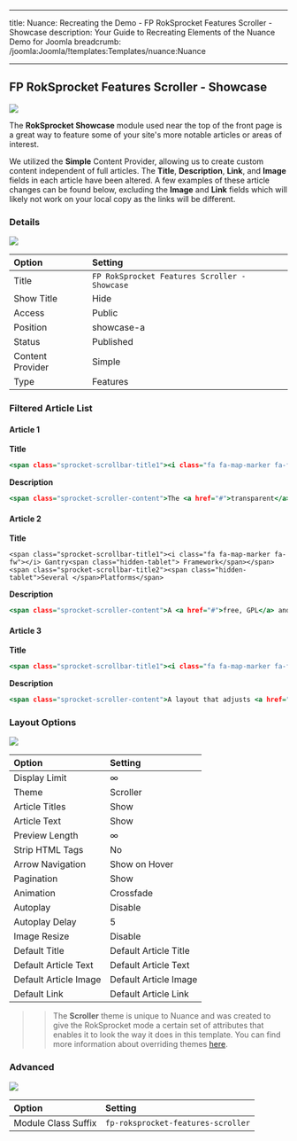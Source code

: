 
---
title: Nuance: Recreating the Demo - FP RokSprocket Features Scroller - Showcase
description: Your Guide to Recreating Elements of the Nuance Demo for Joomla
breadcrumb: /joomla:Joomla/!templates:Templates/nuance:Nuance

---

FP RokSprocket Features Scroller - Showcase
-----

![][demo]

The **RokSprocket Showcase** module used near the top of the front page is a great way to feature some of your site's more notable articles or areas of interest.

We utilized the **Simple** Content Provider, allowing us to create custom content independent of full articles. The **Title**, **Description**, **Link**, and **Image** fields in each article have been altered. A few examples of these article changes can be found below, excluding the **Image** and **Link** fields which will likely not work on your local copy as the links will be different.

### Details

![][demo2]

| Option           | Setting                                       |
| :----------      | :----------                                   |
| Title            | `FP RokSprocket Features Scroller - Showcase` |
| Show Title       | Hide                                          |
| Access           | Public                                        |
| Position         | showcase-a                                    |
| Status           | Published                                     |
| Content Provider | Simple                                        |
| Type             | Features                                      |

### Filtered Article List

#### Article 1

**Title**

~~~ .html
<span class="sprocket-scrollbar-title1"><i class="fa fa-map-marker fa-fw"></i> Colorful<span class="hidden-tablet"> Infusion</span></span><span class="sprocket-scrollbar-title2">Transparent<span class="hidden-tablet"> Areas</span></span>
~~~

**Description**

~~~ .html
<span class="sprocket-scroller-content">The <a href="#">transparent</a> nature of the Nuance design allows the background colors to bleed through to the forefront, to <a href="#">complement and embellish</a> your content.</span>
~~~

#### Article 2

**Title**

~~~
<span class="sprocket-scrollbar-title1"><i class="fa fa-map-marker fa-fw"></i> Gantry<span class="hidden-tablet"> Framework</span></span><span class="sprocket-scrollbar-title2"><span class="hidden-tablet">Several </span>Platforms</span>
~~~

**Description**

~~~ .html
<span class="sprocket-scroller-content">A <a href="#">free, GPL</a> and powerful core framework that powers the template with its set of <a href="#">standardized features</a>, functions and <a href="#">control interface</a>.</span>
~~~

#### Article 3

**Title**

~~~ .html
<span class="sprocket-scrollbar-title1"><i class="fa fa-map-marker fa-fw"></i> Responsive<span class="hidden-tablet"> Design</span></span><span class="sprocket-scrollbar-title2">Automatic <span class="hidden-tablet">Adjustment</span></span>
~~~

**Description**

~~~ .html
<span class="sprocket-scroller-content">A layout that adjusts <a href="#">automatically</a> to the viewing device's width to ensure <a href="#">uniformity</a> across all devices visiting your site, including <a href="#">mobile</a>.</span>
~~~

### Layout Options

![][demo3]

| Option                | Setting               |
| :----------           | :----------           |
| Display Limit         | ∞                     |
| Theme                 | Scroller              |
| Article Titles        | Show                  |
| Article Text          | Show                  |
| Preview Length        | ∞                     |
| Strip HTML Tags       | No                    |
| Arrow Navigation      | Show on Hover         |
| Pagination            | Show                  |
| Animation             | Crossfade             |
| Autoplay              | Disable               |
| Autoplay Delay        | 5                     |
| Image Resize          | Disable               |
| Default Title         | Default Article Title |
| Default Article Text  | Default Article Text  |
| Default Article Image | Default Article Image |
| Default Link          | Default Article Link  |

>> The **Scroller** theme is unique to Nuance and was created to give the RokSprocket mode a certain set of attributes that enables it to look the way it does in this template. You can find more information about overriding themes [here](../../extensions/roksprocket/layout_modes.md#custom-layout-theme-overrides).


### Advanced

![][demo4]

| Option              | Setting                            |
| :----------         | :----------                        |
| Module Class Suffix | `fp-roksprocket-features-scroller` |

[demo]: assets/demo_3.jpeg
[demo2]: assets/demo_3a.jpeg
[demo3]: assets/demo_3b.jpeg
[demo4]: assets/demo_3c.jpeg